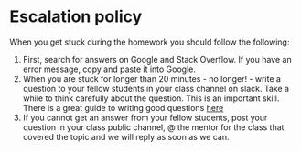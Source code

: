 # Escalation policy

When you get stuck during the homework you should follow the
following:

1. First, search for answers on Google and Stack Overflow. If you have an error message, copy and paste it into Google.
1. When you are stuck for longer than 20 minutes - no longer! - write a question to your fellow students in your class channel on slack. Take a while to think carefully about the question. This is an important skill. There is a great guide to writing good questions [here](https://stackoverflow.com/help/how-to-ask)
1. If you cannot get an answer from your fellow students, post your question in your class public channel, @ the mentor for the class that covered the topic and we will reply as soon as we can.
